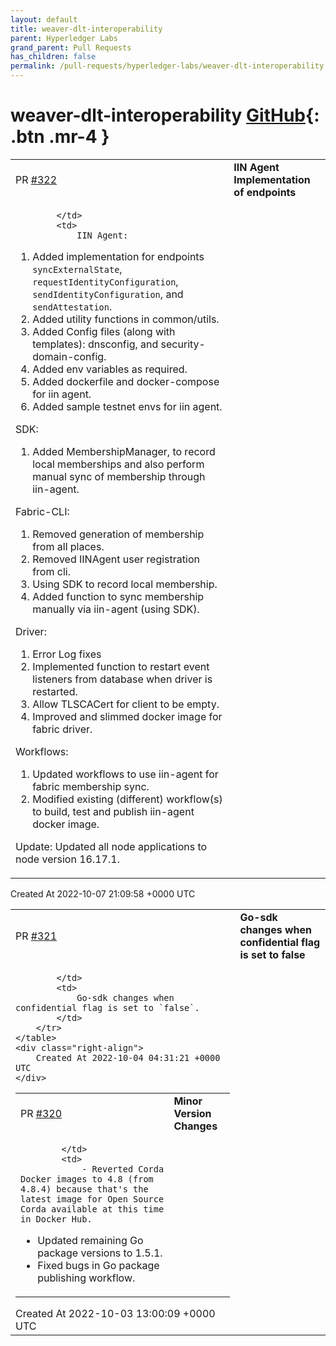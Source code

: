 ```yaml
---
layout: default
title: weaver-dlt-interoperability
parent: Hyperledger Labs
grand_parent: Pull Requests
has_children: false
permalink: /pull-requests/hyperledger-labs/weaver-dlt-interoperability
---
```


# weaver-dlt-interoperability <span class="fs-3 right-align">[GitHub](https://github.com/hyperledger-labs/weaver-dlt-interoperability){: .btn .mr-4 }</span>


<div>
    <table>
        <tr>
            <td>
                PR <a href="https://github.com/hyperledger-labs/weaver-dlt-interoperability/pull/322" class=".btn">#322</a>
            </td>
            <td>
                <b>
                    IIN Agent Implementation of endpoints
                </b>
            </td>
        </tr>
        <tr>
            <td>
                
            </td>
            <td>
                IIN Agent:
1. Added implementation for endpoints `syncExternalState`, `requestIdentityConfiguration`, `sendIdentityConfiguration`, and `sendAttestation`.
2. Added utility functions in common/utils.
3. Added Config files (along with templates): dnsconfig, and security-domain-config.
4. Added env variables as required.
5. Added dockerfile and docker-compose for iin agent.
6. Added sample testnet envs for  iin agent.

SDK:
1. Added MembershipManager, to record local memberships and also perform manual sync of membership through iin-agent.

Fabric-CLI:
1. Removed generation of membership from all places.
2. Removed IINAgent user registration from cli.
3. Using SDK to record local membership.
4. Added function to sync membership manually via iin-agent (using SDK).

Driver:
1. Error Log fixes
2. Implemented function to restart event listeners from database when driver is restarted.
3. Allow TLSCACert for client to be empty.
4. Improved and slimmed docker image for fabric driver.

Workflows:
1. Updated workflows to use iin-agent for fabric membership sync.
2. Modified existing (different) workflow(s) to build, test and publish iin-agent docker image.

Update:
Updated all node applications to node version 16.17.1.
            </td>
        </tr>
    </table>
    <div class="right-align">
        Created At 2022-10-07 21:09:58 +0000 UTC
    </div>
</div>

<div>
    <table>
        <tr>
            <td>
                PR <a href="https://github.com/hyperledger-labs/weaver-dlt-interoperability/pull/321" class=".btn">#321</a>
            </td>
            <td>
                <b>
                    Go-sdk changes when confidential flag is set to false
                </b>
            </td>
        </tr>
        <tr>
            <td>
                
            </td>
            <td>
                Go-sdk changes when confidential flag is set to `false`.
            </td>
        </tr>
    </table>
    <div class="right-align">
        Created At 2022-10-04 04:31:21 +0000 UTC
    </div>
</div>

<div>
    <table>
        <tr>
            <td>
                PR <a href="https://github.com/hyperledger-labs/weaver-dlt-interoperability/pull/320" class=".btn">#320</a>
            </td>
            <td>
                <b>
                    Minor Version Changes
                </b>
            </td>
        </tr>
        <tr>
            <td>
                
            </td>
            <td>
                - Reverted Corda Docker images to 4.8 (from 4.8.4) because that's the latest image for Open Source Corda available at this time in Docker Hub.
- Updated remaining Go package versions to 1.5.1.
- Fixed bugs in Go package publishing workflow.
            </td>
        </tr>
    </table>
    <div class="right-align">
        Created At 2022-10-03 13:00:09 +0000 UTC
    </div>
</div>

